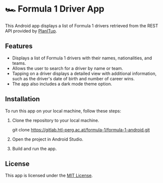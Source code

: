 # 🏎️ Formula 1 Driver App

This Android app displays a list of Formula 1 drivers retrieved from the REST API provided by [PlanITup](https://planitup.eu/images/drivers.json). 

## Features

- Displays a list of Formula 1 drivers with their names, nationalities, and teams.
- Allows the user to search for a driver by name or team.
- Tapping on a driver displays a detailed view with additional information, such as the driver's date of birth and number of career wins.
- The app also includes a dark mode theme option.

## Installation

To run this app on your local machine, follow these steps:

1. Clone the repository to your local machine.

    git clone https://gitlab.htl-perg.ac.at/formula-1/formula-1-android.git

2. Open the project in Android Studio.

3. Build and run the app.

## License

This app is licensed under the [MIT License](https://gitlab.htl-perg.ac.at/formula-1/formula-1-android/-/blob/main/LICENSE).

